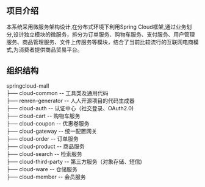 ## 项目介绍
本系统采用微服务架构设计,在分布式环境下利用Spring Cloud框架,通过业务划分,设计独立模块的微服务，拆分为订单服务、购物车服务、支付服务、用户管理服务、商品管理服务、文件上传服务等模块，结合了当前比较流行的互联网电商模式,为消费者提供商品贸易平台。

## 组织结构
springcloud-mall  
├── cloud-common -- 工具类及通用代码  
├── renren-generator -- 人人开源项目的代码生成器  
├── cloud-auth -- 认证中心（社交登录、OAuth2.0)  
├── cloud-cart -- 购物车服务  
├── cloud-coupon -- 优惠卷服务  
├── cloud-gateway -- 统一配置网关  
├── cloud-order -- 订单服务  
├── cloud-product -- 商品服务  
├── cloud-search -- 检索服务  
├── cloud-third-party -- 第三方服务（对象存储、短信)  
├── cloud-ware -- 仓储服务  
├── cloud-member -- 会员服务  

